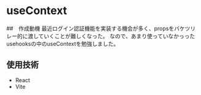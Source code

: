 # useContext

##　作成動機
最近ログイン認証機能を実装する機会が多く、propsをバケツリレー的に渡していくことが難しくなった。
なので、あまり使っていなかっったusehooksの中のuseContextを勉強しました。

## 使用技術
* React
* Vite
